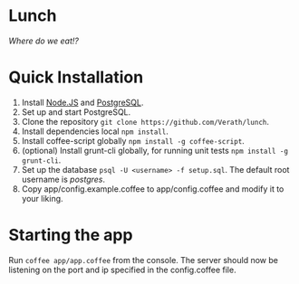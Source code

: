 # Lunch
_Where do we eat!?_

# Quick Installation 
1. Install [Node.JS](http://nodejs.org/) and [PostgreSQL](http://www.postgresql.org/).
2. Set up and start PostgreSQL.
3. Clone the repository `git clone https://github.com/Verath/lunch`.
4. Install dependencies local `npm install`.
5. Install coffee-script globally `npm install -g coffee-script`.
6. (optional) Install grunt-cli globally, for running unit tests `npm install -g grunt-cli`.
7. Set up the database `psql -U <username> -f setup.sql`. The default root username is _postgres_.
8. Copy app/config.example.coffee to app/config.coffee and modify it to your liking.

# Starting the app
Run `coffee app/app.coffee` from the console. The server should now be
listening on the port and ip specified in the config.coffee file.
